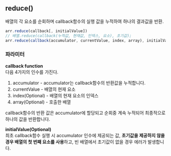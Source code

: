 ## reduce()
배열의 각 요소를 순회하며 callback함수의 실행 값을 누적하여 하나의 결과값을 반환.
```javascript
arr.reduce(callback[, initialValue])
// 배열.reduce(callback(누적값, 현재값, 인덱스, 요소), 초기값);
arr.reduce(callback(accumulator, currentValue, index, array), initialValue);
```
### 파라미터
**callback function**  
다음 4가지의 인수를 가진다.
1. accumulator - accumulator는 callback함수의 반환값을 누적합니다.
2. currentValue - 배열의 현재 요소
3. index(Optional) - 배열의 현재 요소의 인덱스
4. array(Optional) - 호출한 배열

callback함수의 반환 값은 accumulator에 할당되고 순회중 계속 누적되어 최종적으로 하나의 값을 반환합니다.

**initialValue(Optional)**  
최초 callback함수 실행 시 accumulator 인수에 제공되는 값, **초기값을 제공하지 않을경우 배열의 첫 번째 요소를 사용**하고, 빈 배열에서 초기값이 없을 경우 에러가 발생합니다.

